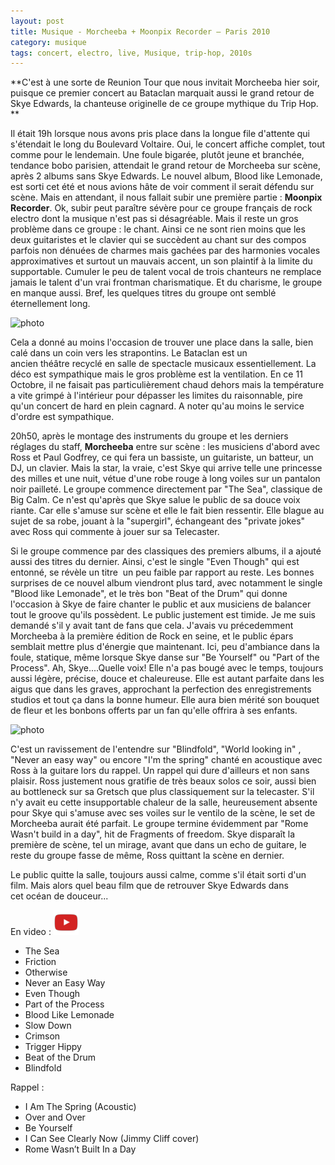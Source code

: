 ```yaml
---
layout: post
title: Musique - Morcheeba + Moonpix Recorder – Paris 2010
category: musique
tags: concert, electro, live, Musique, trip-hop, 2010s
---
```

**C'est à une sorte de Reunion Tour que nous invitait Morcheeba hier soir, puisque ce premier concert au Bataclan marquait aussi le grand retour de Skye Edwards, la chanteuse originelle de ce groupe mythique du Trip Hop. **

Il était 19h lorsque nous avons pris place dans la longue file d'attente qui s'étendait le long du Boulevard Voltaire. Oui, le concert affiche complet, tout comme pour le lendemain. Une foule bigarée, plutôt jeune et branchée, tendance bobo parisien, attendait le grand retour de Morcheeba sur scène, après 2 albums sans Skye Edwards. Le nouvel album, Blood like Lemonade, est sorti cet été et nous avions hâte de voir comment il serait défendu sur scène. Mais en attendant, il nous fallait subir une première partie : **Moonpix Recorder**. Ok, subir peut paraître sévère pour ce groupe français de rock electro dont la musique n'est pas si désagréable. Mais il reste un gros problème dans ce groupe : le chant. Ainsi ce ne sont rien moins que les deux guitaristes et le clavier qui se succèdent au chant sur des compos parfois non dénuées de charmes mais gachées par des harmonies vocales approximatives et surtout un mauvais accent, un son plaintif à la limite du supportable. Cumuler le peu de talent vocal de trois chanteurs ne remplace jamais le talent d'un vrai frontman charismatique. Et du charisme, le groupe en manque aussi. Bref, les quelques titres du groupe ont semblé éternellement long.

![photo](https://filedn.eu/llqi9IBxlYouGRXYG2xlROb/img/2010/morcheebalive3.jpg)

Cela a donné au moins l'occasion de trouver une place dans la salle, bien calé dans un coin vers les strapontins. Le Bataclan est un ancien théâtre recyclé en salle de spectacle musicaux essentiellement. La déco est sympathique mais le gros problème est la ventilation. En ce 11 Octobre, il ne faisait pas particulièrement chaud dehors mais la température a vite grimpé à l'intérieur pour dépasser les limites du raisonnable, pire qu'un concert de hard en plein cagnard. A noter qu'au moins le service d'ordre est sympathique.

20h50, après le montage des instruments du groupe et les derniers réglages du staff, **Morcheeba** entre sur scène : les musiciens d'abord avec Ross et Paul Godfrey, ce qui fera un bassiste, un guitariste, un batteur, un DJ, un clavier. Mais la star, la vraie, c'est Skye qui arrive telle une princesse des milles et une nuit, vétue d'une robe rouge à long voiles sur un pantalon noir pailleté. Le groupe commence directement par "The Sea", classique de Big Calm. Ce n'est qu'après que Skye salue le public de sa douce voix riante. Car elle s'amuse sur scène et elle le fait bien ressentir. Elle blague au sujet de sa robe, jouant à la "supergirl", échangeant des "private jokes" avec Ross qui commente à jouer sur sa Telecaster.

Si le groupe commence par des classiques des premiers albums, il a ajouté aussi des titres du dernier. Ainsi, c'est le single "Even Though" qui est entonné, se révèle un titre  un peu faible par rapport au reste. Les bonnes surprises de ce nouvel album viendront plus tard, avec notamment le single "Blood like Lemonade", et le très bon "Beat of the Drum" qui donne l'occasion à Skye de faire chanter le public et aux musiciens de balancer tout le groove qu'ils possèdent. Le public justement est timide. Je me suis demandé s'il y avait tant de fans que cela. J'avais vu précedemment Morcheeba à la première édition de Rock en seine, et le public épars semblait mettre plus d'énergie que maintenant. Ici, peu d'ambiance dans la foule, statique, même lorsque Skye danse sur "Be Yourself" ou "Part of the Process". Ah, Skye....Quelle voix! Elle n'a pas bougé avec le temps, toujours aussi légère, précise, douce et chaleureuse. Elle est autant parfaite dans les aigus que dans les graves, approchant la perfection des enregistrements studios et tout ça dans la bonne humeur. Elle aura bien mérité son bouquet de fleur et les bonbons offerts par un fan qu'elle offrira à ses enfants.

![photo](https://filedn.eu/llqi9IBxlYouGRXYG2xlROb/img/2010/morcheebalive.jpg)

C'est un ravissement de l'entendre sur "Blindfold", "World looking in" ,  "Never an easy way" ou encore "I'm the spring" chanté en acoustique avec Ross à la guitare lors du rappel. Un rappel qui dure d'ailleurs et non sans plaisir. Ross justement nous gratifie de très beaux solos ce soir, aussi bien au bottleneck sur sa Gretsch que plus classiquement sur la telecaster. S'il n'y avait eu cette insupportable chaleur de la salle, heureusement absente pour Skye qui s'amuse avec ses voiles sur le ventilo de la scène, le set de Morcheeba aurait été parfait. Le groupe termine évidemment par "Rome Wasn't build in a day", hit de Fragments of freedom. Skye disparaît la première de scène, tel un mirage, avant que dans un echo de guitare, le reste du groupe fasse de même, Ross quittant la scène en dernier.

Le public quitte la salle, toujours aussi calme, comme s'il était sorti d'un film. Mais alors quel beau film que de retrouver Skye Edwards dans cet océan de douceur...


En video : [![video](/images/youtube.png)](https://www.youtube.com/watch?v=ndwbmAaTuTA)

* The Sea
* Friction
* Otherwise
* Never an Easy Way
* Even Though
* Part of the Process
* Blood Like Lemonade
* Slow Down
* Crimson
* Trigger Hippy
* Beat of the Drum
* Blindfold

Rappel : 
* I Am The Spring (Acoustic)
* Over and Over
* Be Yourself
* I Can See Clearly Now (Jimmy Cliff cover)
* Rome Wasn’t Built In a Day


